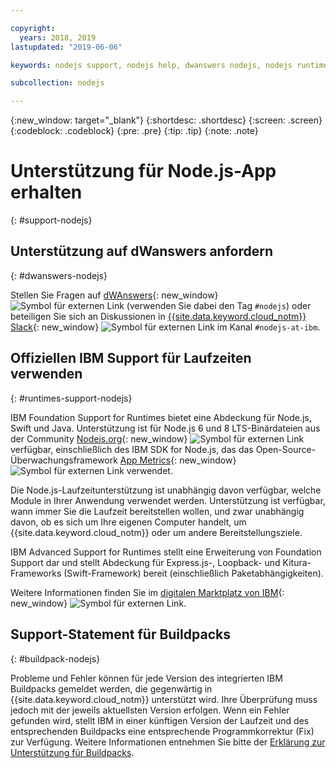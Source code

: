 ```yaml
---

copyright:
  years: 2018, 2019
lastupdated: "2019-06-06"

keywords: nodejs support, nodejs help, dwanswers nodejs, nodejs runtimes, nodejs buildpack, ibm support nodejs, foundation support nodejs, runtime support nodejs, nodejs app support

subcollection: nodejs

---
```


{:new_window: target="_blank"}
{:shortdesc: .shortdesc}
{:screen: .screen}
{:codeblock: .codeblock}
{:pre: .pre}
{:tip: .tip}
{:note: .note}

# Unterstützung für Node.js-App erhalten
{: #support-nodejs}

## Unterstützung auf dWanswers anfordern
{: #dwanswers-nodejs}

Stellen Sie Fragen auf [dWAnswers](https://developer.ibm.com/answers/smartspace/nodejs/index.html){: new_window} ![Symbol für externen Link](../icons/launch-glyph.svg "Symbol für externen Link") (verwenden Sie dabei den Tag `#nodejs`) oder beteiligen Sie sich an Diskussionen in [{{site.data.keyword.cloud_notm}} Slack](https://ibm-cloud-tech.slack.com){: new_window} ![Symbol für externen Link](../icons/launch-glyph.svg "Symbol für externen Link") im Kanal `#nodejs-at-ibm`.

## Offiziellen IBM Support für Laufzeiten verwenden
{: #runtimes-support-nodejs}

IBM Foundation Support for Runtimes bietet eine Abdeckung für Node.js, Swift und Java. Unterstützung ist für Node.js 6 und 8 LTS-Binärdateien aus der Community [Nodejs.org](https://nodejs.org/){: new_window} ![Symbol für externen Link](../icons/launch-glyph.svg "Symbol für externen Link") verfügbar, einschließlich des IBM SDK for Node.js, das das Open-Source-Überwachungsframework [App Metrics](https://developer.ibm.com/node/monitoring-post-mortem/application-metrics-node-js/){: new_window} ![Symbol für externen Link](../icons/launch-glyph.svg "Symbol für externen Link") verwendet.

Die Node.js-Laufzeitunterstützung ist unabhängig davon verfügbar, welche Module in Ihrer Anwendung verwendet werden. Unterstützung ist verfügbar, wann immer Sie die Laufzeit bereitstellen wollen, und zwar unabhängig davon, ob es sich um Ihre eigenen Computer handelt, um {{site.data.keyword.cloud_notm}} oder um andere Bereitstellungsziele.

IBM Advanced Support for Runtimes stellt eine Erweiterung von Foundation Support dar und stellt Abdeckung für Express.js-, Loopback- und Kitura-Frameworks (Swift-Framework) bereit (einschließlich Paketabhängigkeiten).

Weitere Informationen finden Sie im [digitalen Marktplatz von IBM](https://www.ibm.com/cloud/support-for-runtimes){: new_window} ![Symbol für externen Link](../icons/launch-glyph.svg "Symbol für externen Link"). 

## Support-Statement für Buildpacks
{: #buildpack-nodejs}

Probleme und Fehler können für jede Version des integrierten IBM Buildpacks gemeldet werden, die gegenwärtig in {{site.data.keyword.cloud_notm}} unterstützt wird. Ihre Überprüfung muss jedoch mit der jeweils aktuellsten Version erfolgen. Wenn ein Fehler gefunden wird, stellt IBM in einer künftigen Version der Laufzeit und des entsprechenden Buildpacks eine entsprechende Programmkorrektur (Fix) zur Verfügung. Weitere Informationen entnehmen Sie bitte der [Erklärung zur Unterstützung für Buildpacks](/docs/runtimes-common?topic=runtimes-common-buildpack_support_statement).
